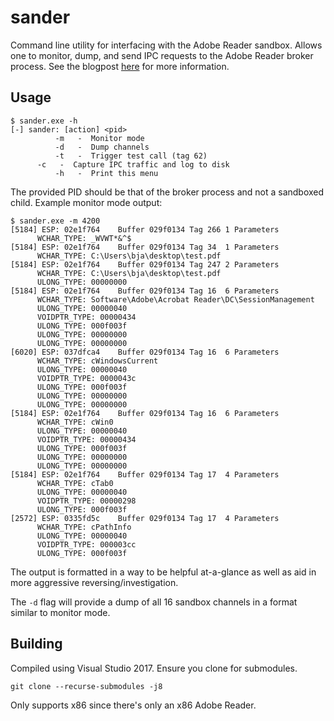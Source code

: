 # sander

Command line utility for interfacing with the Adobe Reader sandbox. Allows one to monitor, dump, and send IPC requests to the Adobe Reader broker process. See the blogpost [here](TODO) for more information.

## Usage

```
$ sander.exe -h
[-] sander: [action] <pid>
          -m   -  Monitor mode
          -d   -  Dump channels
          -t   -  Trigger test call (tag 62)
	  -c   -  Capture IPC traffic and log to disk
          -h   -  Print this menu
```

The provided PID should be that of the broker process and not a sandboxed child. Example monitor mode output:

```
$ sander.exe -m 4200
[5184] ESP: 02e1f764    Buffer 029f0134 Tag 266 1 Parameters
      WCHAR_TYPE: _WVWT*&^$
[5184] ESP: 02e1f764    Buffer 029f0134 Tag 34  1 Parameters
      WCHAR_TYPE: C:\Users\bja\desktop\test.pdf
[5184] ESP: 02e1f764    Buffer 029f0134 Tag 247 2 Parameters
      WCHAR_TYPE: C:\Users\bja\desktop\test.pdf
      ULONG_TYPE: 00000000
[5184] ESP: 02e1f764    Buffer 029f0134 Tag 16  6 Parameters
      WCHAR_TYPE: Software\Adobe\Acrobat Reader\DC\SessionManagement
      ULONG_TYPE: 00000040
      VOIDPTR_TYPE: 00000434
      ULONG_TYPE: 000f003f
      ULONG_TYPE: 00000000
      ULONG_TYPE: 00000000
[6020] ESP: 037dfca4    Buffer 029f0134 Tag 16  6 Parameters
      WCHAR_TYPE: cWindowsCurrent
      ULONG_TYPE: 00000040
      VOIDPTR_TYPE: 0000043c
      ULONG_TYPE: 000f003f
      ULONG_TYPE: 00000000
      ULONG_TYPE: 00000000
[5184] ESP: 02e1f764    Buffer 029f0134 Tag 16  6 Parameters
      WCHAR_TYPE: cWin0
      ULONG_TYPE: 00000040
      VOIDPTR_TYPE: 00000434
      ULONG_TYPE: 000f003f
      ULONG_TYPE: 00000000
      ULONG_TYPE: 00000000
[5184] ESP: 02e1f764    Buffer 029f0134 Tag 17  4 Parameters
      WCHAR_TYPE: cTab0
      ULONG_TYPE: 00000040
      VOIDPTR_TYPE: 00000298
      ULONG_TYPE: 000f003f
[2572] ESP: 0335fd5c    Buffer 029f0134 Tag 17  4 Parameters
      WCHAR_TYPE: cPathInfo
      ULONG_TYPE: 00000040
      VOIDPTR_TYPE: 000003cc
      ULONG_TYPE: 000f003f
```

The output is formatted in a way to be helpful at-a-glance as well as aid in more aggressive reversing/investigation.

The `-d` flag will provide a dump of all 16 sandbox channels in a format similar to monitor mode.

## Building

Compiled using Visual Studio 2017. Ensure you clone for submodules.

```
git clone --recurse-submodules -j8 
```

Only supports x86 since there's only an x86 Adobe Reader.
